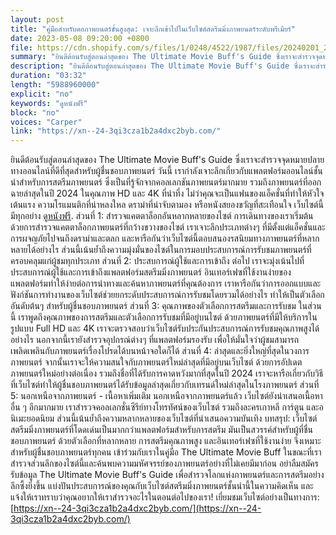 ```yaml
---
layout: post
title: "คู่มือสำหรับคอภาพยนตร์ขั้นสูงสุด: เจาะลึกเข้าไปในเว็บไซต์สตรีมมิ่งภาพยนตร์ระดับพรีเมียร์"
date: 2023-05-08 09:20:00 +0800
file: https://cdn.shopify.com/s/files/1/0248/4522/1987/files/20240201_2.mp3?v=1706779671
summary: "ยินดีต้อนรับสู่ตอนล่าสุดของ The Ultimate Movie Buff's Guide ซึ่งเราจะสำรวจจุดหมายปลายทางออนไลน์ที่ดีที่สุดสำหรับผู้ชื่นชอบภาพยนตร์ วันนี้ เรากำลังเจาะลึกเกี่ยวกับแพลตฟอร์มออนไลน์ชั้นนำสำหรับการสตรีมภาพยนตร์ ซึ่งเป็นที่รู้จักจากคอลเลกชันภาพยนตร์มากมาย รวมถึงภาพยนตร์ที่ออกฉายล่าสุดในปี 2024 ในคุณภาพ HD และ 4K ที่น่าทึ่ง ไม่ว่าคุณจะเป็นแฟนของแอ็คชั่นที่ทำให้หัวใจเต้นแรง ความโรแมนติกที่น่าหลงใหล ดราม่าที่น่าจับตามอง หรือหนังสยองขวัญที่สะเทือนใจ เว็บไซต์นี้มีทุกอย่าง ดูหนังฟรี. ส่วนที่ 1: สำรวจแคตตาล็อกอันหลากหลายของไซต์ การเดินทางของเราเริ่มต้นด้วยการสำรวจแคตตาล็อกภาพยนตร์ที่กว้างขวางของไซต์ เราเจาะลึกประเภทต่างๆ ที่มีตั้งแต่แอ็คชั่นและการผจญภัยไปจนถึงดราม่าและตลก และหารือกันว่าเว็บไซต์นี้ตอบสนองรสนิยมทางภาพยนตร์ที่หลากหลายได้อย่างไร ส่วนนี้เน้นย้ำถึงความมุ่งมั่นของไซต์ในการมอบประสบการณ์การรับชมภาพยนตร์ที่ครอบคลุมแก่ผู้ชมทุกประเภท ส่วนที่ 2: ประสบการณ์ผู้ใช้และการเข้าถึง ต่อไป เราจะมุ่งเน้นไปที่ประสบการณ์ผู้ใช้และการเข้าถึงแพลตฟอร์มสตรีมมิ่งภาพยนตร์ อินเทอร์เฟซที่ใช้งานง่ายของแพลตฟอร์มทำให้ง่ายต่อการนำทางและค้นหาภาพยนตร์ที่คุณต้องการ เราหารือกันว่าการออกแบบและฟังก์ชันการทำงานของเว็บไซต์ช่วยยกระดับประสบการณ์การรับชมโดยรวมได้อย่างไร ทำให้เป็นตัวเลือกอันดับต้นๆ สำหรับผู้ชื่นชอบภาพยนตร์ ส่วนที่ 3: คุณภาพของตัวเลือกการสตรีมและการรับชม ในส่วนนี้ เราพูดถึงคุณภาพของการสตรีมและตัวเลือกการรับชมที่มีอยู่บนไซต์ ด้วยภาพยนตร์ที่มีให้บริการในรูปแบบ Full HD และ 4K เราจะตรวจสอบว่าเว็บไซต์รับประกันประสบการณ์การรับชมคุณภาพสูงได้อย่างไร นอกจากนี้เรายังสำรวจอุปกรณ์ต่างๆ ที่แพลตฟอร์มรองรับ เพื่อให้มั่นใจว่าผู้ชมสามารถเพลิดเพลินกับภาพยนตร์เรื่องโปรดได้บนหน้าจอใดก็ได้ ส่วนที่ 4: ล่าสุดและยิ่งใหญ่ที่สุดในวงการภาพยนตร์ จากนั้นเราจะให้ความสนใจกับภาพยนตร์ใหม่ล่าสุดที่มีอยู่บนเว็บไซต์ ด้วยการอัปเดตภาพยนตร์ใหม่อย่างต่อเนื่อง รวมถึงชื่อที่ได้รับการคาดหวังมากที่สุดในปี 2024 เราจะหารือเกี่ยวกับวิธีที่เว็บไซต์ทำให้ผู้ชื่นชอบภาพยนตร์ได้รับข้อมูลล่าสุดเกี่ยวกับเทรนด์ใหม่ล่าสุดในโรงภาพยนตร์ ส่วนที่ 5: นอกเหนือจากภาพยนตร์ - เนื้อหาเพิ่มเติม นอกเหนือจากภาพยนตร์แล้ว เว็บไซต์ยังนำเสนอเนื้อหาอื่น ๆ อีกมากมาย เราสำรวจคอลเลกชั่นซีรีย์ทางโทรทัศน์ของเว็บไซต์ รวมถึงละครเกาหลี การ์ตูน และอนิเมะยอดนิยม ส่วนนี้เน้นย้ำถึงความหลากหลายของเว็บไซต์ที่นำเสนอความบันเทิง บทสรุป: เว็บไซต์สตรีมมิ่งภาพยนตร์ที่โดดเด่นเป็นมากกว่าแพลตฟอร์มสำหรับการสตรีม มันเป็นสวรรค์สำหรับผู้ที่ชื่นชอบภาพยนตร์ ด้วยตัวเลือกที่หลากหลาย การสตรีมคุณภาพสูง และอินเทอร์เฟซที่ใช้งานง่าย จึงเหมาะสำหรับผู้ชื่นชอบภาพยนตร์ทุกคน เข้าร่วมกับเราในคู่มือ The Ultimate Movie Buff ในขณะที่เราสำรวจส่วนลึกของไซต์นี้และค้นพบความมหัศจรรย์ของภาพยนตร์อย่างที่ไม่เคยมีมาก่อน อย่าลืมสมัครรับข้อมูล The Ultimate Movie Buff's Guide เพื่อสำรวจโลกแห่งภาพยนตร์และการสตรีมอย่างลึกซึ้งยิ่งขึ้น แบ่งปันประสบการณ์ของคุณกับเว็บไซต์สตรีมมิ่งภาพยนตร์ชั้นนำนี้ในความคิดเห็น และแจ้งให้เราทราบว่าคุณอยากให้เราสำรวจอะไรในตอนต่อไปของเรา!"
description: "ยินดีต้อนรับสู่ตอนล่าสุดของ The Ultimate Movie Buff's Guide ซึ่งเราจะสำรวจจุดหมายปลายทางออนไลน์ที่ดีที่สุดสำหรับผู้ชื่นชอบภาพยนตร์ วันนี้ เรากำลังเจาะลึกเกี่ยวกับแพลตฟอร์มออนไลน์ชั้นนำสำหรับการสตรีมภาพยนตร์ ซึ่งเป็นที่รู้จักจากคอลเลกชันภาพยนตร์มากมาย รวมถึงภาพยนตร์ที่ออกฉายล่าสุดในปี 2024 ในคุณภาพ HD และ 4K ที่น่าทึ่ง ไม่ว่าคุณจะเป็นแฟนของแอ็คชั่นที่ทำให้หัวใจเต้นแรง ความโรแมนติกที่น่าหลงใหล ดราม่าที่น่าจับตามอง หรือหนังสยองขวัญที่สะเทือนใจ เว็บไซต์นี้มีทุกอย่าง <a href='https://xn--24-3qi3cza1b2a4dxc2byb.com/'>ดูหนังฟรี</a>. ส่วนที่ 1: สำรวจแคตตาล็อกอันหลากหลายของไซต์ การเดินทางของเราเริ่มต้นด้วยการสำรวจแคตตาล็อกภาพยนตร์ที่กว้างขวางของไซต์ เราเจาะลึกประเภทต่างๆ ที่มีตั้งแต่แอ็คชั่นและการผจญภัยไปจนถึงดราม่าและตลก และหารือกันว่าเว็บไซต์นี้ตอบสนองรสนิยมทางภาพยนตร์ที่หลากหลายได้อย่างไร ส่วนนี้เน้นย้ำถึงความมุ่งมั่นของไซต์ในการมอบประสบการณ์การรับชมภาพยนตร์ที่ครอบคลุมแก่ผู้ชมทุกประเภท ส่วนที่ 2: ประสบการณ์ผู้ใช้และการเข้าถึง ต่อไป เราจะมุ่งเน้นไปที่ประสบการณ์ผู้ใช้และการเข้าถึงแพลตฟอร์มสตรีมมิ่งภาพยนตร์ อินเทอร์เฟซที่ใช้งานง่ายของแพลตฟอร์มทำให้ง่ายต่อการนำทางและค้นหาภาพยนตร์ที่คุณต้องการ เราหารือกันว่าการออกแบบและฟังก์ชันการทำงานของเว็บไซต์ช่วยยกระดับประสบการณ์การรับชมโดยรวมได้อย่างไร ทำให้เป็นตัวเลือกอันดับต้นๆ สำหรับผู้ชื่นชอบภาพยนตร์ ส่วนที่ 3: คุณภาพของตัวเลือกการสตรีมและการรับชม ในส่วนนี้ เราพูดถึงคุณภาพของการสตรีมและตัวเลือกการรับชมที่มีอยู่บนไซต์ ด้วยภาพยนตร์ที่มีให้บริการในรูปแบบ Full HD และ 4K เราจะตรวจสอบว่าเว็บไซต์รับประกันประสบการณ์การรับชมคุณภาพสูงได้อย่างไร นอกจากนี้เรายังสำรวจอุปกรณ์ต่างๆ ที่แพลตฟอร์มรองรับ เพื่อให้มั่นใจว่าผู้ชมสามารถเพลิดเพลินกับภาพยนตร์เรื่องโปรดได้บนหน้าจอใดก็ได้ ส่วนที่ 4: ล่าสุดและยิ่งใหญ่ที่สุดในวงการภาพยนตร์ จากนั้นเราจะให้ความสนใจกับภาพยนตร์ใหม่ล่าสุดที่มีอยู่บนเว็บไซต์ ด้วยการอัปเดตภาพยนตร์ใหม่อย่างต่อเนื่อง รวมถึงชื่อที่ได้รับการคาดหวังมากที่สุดในปี 2024 เราจะหารือเกี่ยวกับวิธีที่เว็บไซต์ทำให้ผู้ชื่นชอบภาพยนตร์ได้รับข้อมูลล่าสุดเกี่ยวกับเทรนด์ใหม่ล่าสุดในโรงภาพยนตร์ ส่วนที่ 5: นอกเหนือจากภาพยนตร์ - เนื้อหาเพิ่มเติม นอกเหนือจากภาพยนตร์แล้ว เว็บไซต์ยังนำเสนอเนื้อหาอื่น ๆ อีกมากมาย เราสำรวจคอลเลกชั่นซีรีย์ทางโทรทัศน์ของเว็บไซต์ รวมถึงละครเกาหลี การ์ตูน และอนิเมะยอดนิยม ส่วนนี้เน้นย้ำถึงความหลากหลายของเว็บไซต์ที่นำเสนอความบันเทิง บทสรุป: เว็บไซต์สตรีมมิ่งภาพยนตร์ที่โดดเด่นเป็นมากกว่าแพลตฟอร์มสำหรับการสตรีม มันเป็นสวรรค์สำหรับผู้ที่ชื่นชอบภาพยนตร์ ด้วยตัวเลือกที่หลากหลาย การสตรีมคุณภาพสูง และอินเทอร์เฟซที่ใช้งานง่าย จึงเหมาะสำหรับผู้ชื่นชอบภาพยนตร์ทุกคน เข้าร่วมกับเราในคู่มือ The Ultimate Movie Buff ในขณะที่เราสำรวจส่วนลึกของไซต์นี้และค้นพบความมหัศจรรย์ของภาพยนตร์อย่างที่ไม่เคยมีมาก่อน อย่าลืมสมัครรับข้อมูล The Ultimate Movie Buff's Guide เพื่อสำรวจโลกแห่งภาพยนตร์และการสตรีมอย่างลึกซึ้งยิ่งขึ้น แบ่งปันประสบการณ์ของคุณกับเว็บไซต์สตรีมมิ่งภาพยนตร์ชั้นนำนี้ในความคิดเห็น และแจ้งให้เราทราบว่าคุณอยากให้เราสำรวจอะไรในตอนต่อไปของเรา! เยี่ยมชมเว็บไซต์อย่างเป็นทางการ:<a href='https://xn--24-3qi3cza1b2a4dxc2byb.com/'>https://xn--24-3qi3cza1b2a4dxc2byb.com/</a>"
duration: "03:32"
length: "5988960000"
explicit: "no"
keywords: "ดูหนังฟรี"
block: "no"
voices: "Carper"
link: "https://xn--24-3qi3cza1b2a4dxc2byb.com/"
---
```


ยินดีต้อนรับสู่ตอนล่าสุดของ The Ultimate Movie Buff's Guide ซึ่งเราจะสำรวจจุดหมายปลายทางออนไลน์ที่ดีที่สุดสำหรับผู้ชื่นชอบภาพยนตร์ วันนี้ เรากำลังเจาะลึกเกี่ยวกับแพลตฟอร์มออนไลน์ชั้นนำสำหรับการสตรีมภาพยนตร์ ซึ่งเป็นที่รู้จักจากคอลเลกชันภาพยนตร์มากมาย รวมถึงภาพยนตร์ที่ออกฉายล่าสุดในปี 2024 ในคุณภาพ HD และ 4K ที่น่าทึ่ง ไม่ว่าคุณจะเป็นแฟนของแอ็คชั่นที่ทำให้หัวใจเต้นแรง ความโรแมนติกที่น่าหลงใหล ดราม่าที่น่าจับตามอง หรือหนังสยองขวัญที่สะเทือนใจ เว็บไซต์นี้มีทุกอย่าง [ดูหนังฟรี](https://xn--24-3qi3cza1b2a4dxc2byb.com/). ส่วนที่ 1: สำรวจแคตตาล็อกอันหลากหลายของไซต์ การเดินทางของเราเริ่มต้นด้วยการสำรวจแคตตาล็อกภาพยนตร์ที่กว้างขวางของไซต์ เราเจาะลึกประเภทต่างๆ ที่มีตั้งแต่แอ็คชั่นและการผจญภัยไปจนถึงดราม่าและตลก และหารือกันว่าเว็บไซต์นี้ตอบสนองรสนิยมทางภาพยนตร์ที่หลากหลายได้อย่างไร ส่วนนี้เน้นย้ำถึงความมุ่งมั่นของไซต์ในการมอบประสบการณ์การรับชมภาพยนตร์ที่ครอบคลุมแก่ผู้ชมทุกประเภท ส่วนที่ 2: ประสบการณ์ผู้ใช้และการเข้าถึง ต่อไป เราจะมุ่งเน้นไปที่ประสบการณ์ผู้ใช้และการเข้าถึงแพลตฟอร์มสตรีมมิ่งภาพยนตร์ อินเทอร์เฟซที่ใช้งานง่ายของแพลตฟอร์มทำให้ง่ายต่อการนำทางและค้นหาภาพยนตร์ที่คุณต้องการ เราหารือกันว่าการออกแบบและฟังก์ชันการทำงานของเว็บไซต์ช่วยยกระดับประสบการณ์การรับชมโดยรวมได้อย่างไร ทำให้เป็นตัวเลือกอันดับต้นๆ สำหรับผู้ชื่นชอบภาพยนตร์ ส่วนที่ 3: คุณภาพของตัวเลือกการสตรีมและการรับชม ในส่วนนี้ เราพูดถึงคุณภาพของการสตรีมและตัวเลือกการรับชมที่มีอยู่บนไซต์ ด้วยภาพยนตร์ที่มีให้บริการในรูปแบบ Full HD และ 4K เราจะตรวจสอบว่าเว็บไซต์รับประกันประสบการณ์การรับชมคุณภาพสูงได้อย่างไร นอกจากนี้เรายังสำรวจอุปกรณ์ต่างๆ ที่แพลตฟอร์มรองรับ เพื่อให้มั่นใจว่าผู้ชมสามารถเพลิดเพลินกับภาพยนตร์เรื่องโปรดได้บนหน้าจอใดก็ได้ ส่วนที่ 4: ล่าสุดและยิ่งใหญ่ที่สุดในวงการภาพยนตร์ จากนั้นเราจะให้ความสนใจกับภาพยนตร์ใหม่ล่าสุดที่มีอยู่บนเว็บไซต์ ด้วยการอัปเดตภาพยนตร์ใหม่อย่างต่อเนื่อง รวมถึงชื่อที่ได้รับการคาดหวังมากที่สุดในปี 2024 เราจะหารือเกี่ยวกับวิธีที่เว็บไซต์ทำให้ผู้ชื่นชอบภาพยนตร์ได้รับข้อมูลล่าสุดเกี่ยวกับเทรนด์ใหม่ล่าสุดในโรงภาพยนตร์ ส่วนที่ 5: นอกเหนือจากภาพยนตร์ - เนื้อหาเพิ่มเติม นอกเหนือจากภาพยนตร์แล้ว เว็บไซต์ยังนำเสนอเนื้อหาอื่น ๆ อีกมากมาย เราสำรวจคอลเลกชั่นซีรีย์ทางโทรทัศน์ของเว็บไซต์ รวมถึงละครเกาหลี การ์ตูน และอนิเมะยอดนิยม ส่วนนี้เน้นย้ำถึงความหลากหลายของเว็บไซต์ที่นำเสนอความบันเทิง บทสรุป: เว็บไซต์สตรีมมิ่งภาพยนตร์ที่โดดเด่นเป็นมากกว่าแพลตฟอร์มสำหรับการสตรีม มันเป็นสวรรค์สำหรับผู้ที่ชื่นชอบภาพยนตร์ ด้วยตัวเลือกที่หลากหลาย การสตรีมคุณภาพสูง และอินเทอร์เฟซที่ใช้งานง่าย จึงเหมาะสำหรับผู้ชื่นชอบภาพยนตร์ทุกคน เข้าร่วมกับเราในคู่มือ The Ultimate Movie Buff ในขณะที่เราสำรวจส่วนลึกของไซต์นี้และค้นพบความมหัศจรรย์ของภาพยนตร์อย่างที่ไม่เคยมีมาก่อน อย่าลืมสมัครรับข้อมูล The Ultimate Movie Buff's Guide เพื่อสำรวจโลกแห่งภาพยนตร์และการสตรีมอย่างลึกซึ้งยิ่งขึ้น แบ่งปันประสบการณ์ของคุณกับเว็บไซต์สตรีมมิ่งภาพยนตร์ชั้นนำนี้ในความคิดเห็น และแจ้งให้เราทราบว่าคุณอยากให้เราสำรวจอะไรในตอนต่อไปของเรา! เยี่ยมชมเว็บไซต์อย่างเป็นทางการ: [https://xn--24-3qi3cza1b2a4dxc2byb.com/](https://xn--24-3qi3cza1b2a4dxc2byb.com/)
